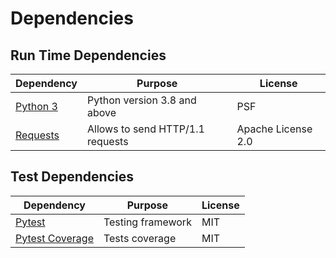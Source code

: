 # Dependencies

## Run Time Dependencies

| Dependency                    | Purpose                          | License            |
|-------------------------------|----------------------------------|--------------------|
| [Python 3][python]            | Python version 3.8 and above     | PSF                |
| [Requests][requests]          | Allows to send HTTP/1.1 requests | Apache License 2.0 |


## Test Dependencies

| Dependency                    | Purpose                           | License           |
|-------------------------------|-----------------------------------|-------------------|
| [Pytest][pytest]              | Testing framework                 | MIT               |
| [Pytest Coverage][pytest-cov] | Tests coverage                    | MIT               |



[python]: https://docs.python.org
[requests]: https://pypi.org/project/requests/

[pytest]: https://docs.pytest.org/en/stable/
[pytest-cov]: https://pypi.org/project/pytest-cov/
